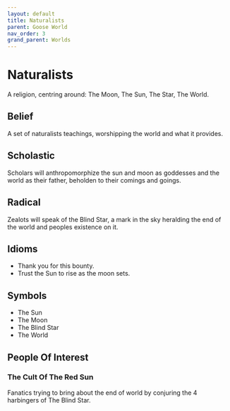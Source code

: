 ```yaml
---
layout: default
title: Naturalists
parent: Goose World
nav_order: 3
grand_parent: Worlds
---
```


# Naturalists
A religion, centring around: The Moon, The Sun, The Star, The World.

## Belief
A set of naturalists teachings, worshipping the world and what it provides.

## Scholastic
Scholars will anthropomorphize the sun and moon as goddesses and the world as their father, beholden to their comings and goings.

## Radical
Zealots will speak of the Blind Star, a mark in the sky heralding the end of the world and peoples existence on it.

## Idioms
* Thank you for this bounty.
* Trust the Sun to rise as the moon sets.

## Symbols
* The Sun
* The Moon
* The Blind Star
* The World

## People Of Interest
### The Cult Of The Red Sun
Fanatics trying to bring about the end of world by conjuring the 4 harbingers of The Blind Star.
